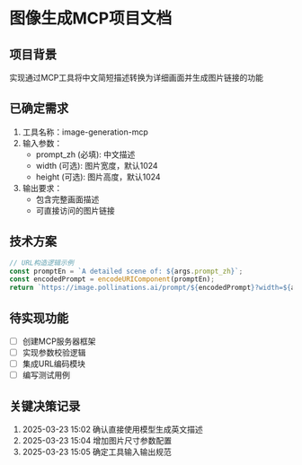 # 图像生成MCP项目文档

## 项目背景
实现通过MCP工具将中文简短描述转换为详细画面并生成图片链接的功能

## 已确定需求
1. 工具名称：image-generation-mcp
2. 输入参数：
   - prompt_zh (必填): 中文描述
   - width (可选): 图片宽度，默认1024
   - height (可选): 图片高度，默认1024
3. 输出要求：
   - 包含完整画面描述
   - 可直接访问的图片链接

## 技术方案
```typescript
// URL构造逻辑示例
const promptEn = `A detailed scene of: ${args.prompt_zh}`;
const encodedPrompt = encodeURIComponent(promptEn);
return `https://image.pollinations.ai/prompt/${encodedPrompt}?width=${args.width}&height=${args.height}&enhance=true&private=true&nologo=true&safe=true&model=flux`;
```

## 待实现功能
- [ ] 创建MCP服务器框架
- [ ] 实现参数校验逻辑
- [ ] 集成URL编码模块
- [ ] 编写测试用例

## 关键决策记录
1. 2025-03-23 15:02 确认直接使用模型生成英文描述
2. 2025-03-23 15:04 增加图片尺寸参数配置
3. 2025-03-23 15:05 确定工具输入输出规范
